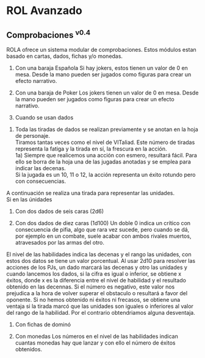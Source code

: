 # ROL Avanzado
## Comprobaciones <sup>v0.4</sup>

ROLA ofrece un sistema modular de comprobaciones. Estos módulos estan basado en cartas, dados, fichas y/o monedas.

1. Con una baraja Española
Si hay jokers, estos tienen un valor de 0 en mesa. Desde la mano pueden ser jugados como figuras para crear un efecto narrativo.

1. Con una baraja de Poker
Los jokers tienen un valor de 0 en mesa. Desde la mano pueden ser jugados como figuras para crear un efecto narrativo.

1. Cuando se usan dados
1) Toda las tiradas de dados se realizan previamente y se anotan en la hoja de personaje.  
Tiramos tantas veces como el nivel de VITaliad. Este número de tiradas representa la fatiga y la tirada en sí, la frescura en la acción.  
1a) Siempre que realicemos una acción con esmero, resultará fácil. Para ello se borra de la hoja una de las jugadas anotadas y se emplea para indicar las decenas.  
Si la jugada es un 10, 11 o 12, la acción representa un éxito rotundo pero con consecuencias.

A continuación se realiza una tirada para representar las unidades.  
Si en las únidades 

1. Con dos dados de seis caras (2d6)

1. Con dos dados de diez caras (1d100)
Un doble 0 indica un crítico con consecuencia de pifia, algo que rara vez sucede, pero cuando se dá, por ejemplo en un combate, suele acabar con ambos rivales muertos, atravesados por las armas del otro.

El nivel de las habilidades indica las decenas y el rango las unidades, con estos dos datos se tiene un valor porcentual.
Al usar 2d10 para resolver las acciones de los PJs, un dado marcará las decenas y otro las unidades y cuando lancemos los dados, si la cifra es igual o inferior, se obtiene x éxitos, donde x es la diferencia entre el nivel de habilidad y el resultado obtenido en las decennas.
Si el número es negativo, este valor nos prejudica a la hora de volver superar el obstaculo o resultará a favor del oponente.
Si no hemos obtenido ni éxitos ni frecasos, se obtiene una ventaja si la tirada marcó que las unidades son iguales o inferiores al valor del rango de la habilidad. Por el contrario obtendriamos alguna desventaja.

1. Con fichas de dominó

1. Con monedas
Los números en el nivel de las habilidades indican cuantas monedas hay que lanzar y con ello el número de éxitos obtenidos.
